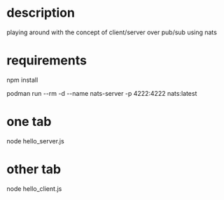 # description
playing around with the concept of client/server over pub/sub using nats

# requirements
npm install

podman run --rm -d --name nats-server -p 4222:4222 nats:latest

# one tab
node hello_server.js

# other tab
node hello_client.js